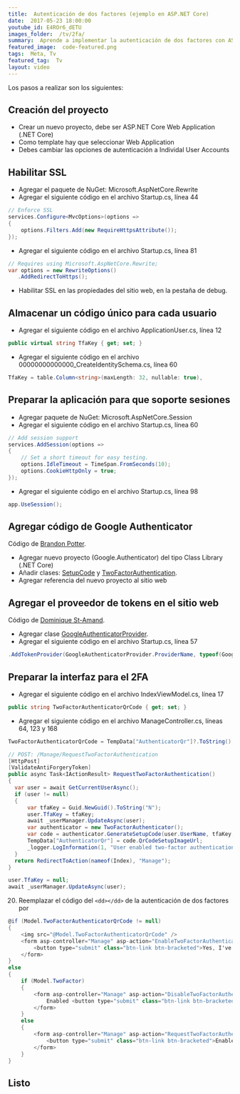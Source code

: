 ```yaml
---
title:  Autenticación de dos factores (ejemplo en ASP.NET Core)
date:  2017-05-23 18:00:00
youtube_id: E4ROr6_dETU
images_folder:  /tv/2fa/
summary:  Aprende a implementar la autenticación de dos factores con ASP.NET Core y Goolge Authenticator.
featured_image:  code-featured.png
tags:  Meta, Tv
featured_tag:  Tv
layout: video
---
```


Los pasos a realizar son los siguientes:  

## Creación del proyecto 

 - Crear un nuevo proyecto, debe ser ASP.NET Core Web Application (.NET Core)  
 - Como template hay que seleccionar Web Application
 - Debes cambiar las opciones de autenticación a Individal User Accounts  

## Habilitar SSL  

 - Agregar el paquete de NuGet: Microsoft.AspNetCore.Rewrite
 - Agregar el siguiente código en el archivo Startup.cs, línea 44 

```csharp  
// Enforce SSL
services.Configure<MvcOptions>(options =>
{
	options.Filters.Add(new RequireHttpsAttribute());
});
```  

  - Agregar el siguiente código en el archivo Startup.cs, línea 81


```csharp  
// Requires using Microsoft.AspNetCore.Rewrite;
var options = new RewriteOptions()
   .AddRedirectToHttps();
```  

 - Habilitar SSL en las propiedades del sitio web, en la pestaña de debug. 

## Almacenar un código único para cada usuario  

 - Agregar el siguiente código en el archivo ApplicationUser.cs, línea 12


```csharp  
public virtual string TfaKey { get; set; }
```  

 - Agregar el siguiente código en el archivo 00000000000000_CreateIdentitySchema.cs, línea 60


```csharp  
TfaKey = table.Column<string>(maxLength: 32, nullable: true),
```  

## Preparar la aplicación para que soporte sesiones

 - Agregar paquete de NuGet: Microsoft.AspNetCore.Session  
 - Agregar el siguiente código en el archivo Startup.cs, línea 60


```csharp  
// Add session support
services.AddSession(options =>
{
	// Set a short timeout for easy testing.
	options.IdleTimeout = TimeSpan.FromSeconds(10);
	options.CookieHttpOnly = true;
});
```  

 - Agregar el siguiente código en el archivo Startup.cs, línea 98


```csharp  
app.UseSession();
```  

## Agregar código de Google Authenticator  

Código de <a href="http://brandonpotter.com/2014/09/07/implementing-free-two-factor-authentication-in-net-using-google-authenticator/" target="_blank">Brandon Potter</a>.  

 - Agregar nuevo proyecto (Google.Authenticator) del tipo Class Library (.NET Core)  
 - Añadir clases: <a href="https://raw.githubusercontent.com/ThatCSharpGuy/DosFactores/master/Google.Authenticator/SetupCode.cs" target="_blank">SetupCode</a> y <a href="https://raw.githubusercontent.com/ThatCSharpGuy/DosFactores/master/Google.Authenticator/TwoFactorAuthentication.cs" target="_blank">TwoFactorAuthentication</a>.  
 - Agregar referencia del nuevo proyecto al sitio web  

## Agregar el proveedor de tokens en el sitio web  

Código de <a href="http://www.domstamand.com/two-factor-authentication-in-asp-net-identity-3-using-totp-authenticator/" target="_blank">Dominique St-Amand</a>.  

 - Agregar clase <a href="https://raw.githubusercontent.com/ThatCSharpGuy/DosFactores/master/DosFactores/Providers/GoogleAuthenticatorProvider.cs" target="_blank">GoogleAuthenticatorProvider</a>.
 - Agregar el siguiente código en el archivo Startup.cs, línea 57


```csharp  
.AddTokenProvider(GoogleAuthenticatorProvider.ProviderName, typeof(GoogleAuthenticatorProvider))
```  

## Preparar la interfaz para el 2FA

 - Agregar el siguiente código en el archivo IndexViewModel.cs, línea 17


```csharp  
public string TwoFactorAuthenticatorQrCode { get; set; }
```  

 - Agregar el siguiente código en el archivo ManageController.cs, líneas 64, 123 y 168


```csharp  
TwoFactorAuthenticatorQrCode = TempData["AuthenticatorQr"]?.ToString(),
```  


```csharp  
// POST: /Manage/RequestTwoFactorAuthentication
[HttpPost]
[ValidateAntiForgeryToken]
public async Task<IActionResult> RequestTwoFactorAuthentication()
{
  var user = await GetCurrentUserAsync();
  if (user != null)
  {
	  var tfaKey = Guid.NewGuid().ToString("N");
	  user.TfaKey = tfaKey;
	  await _userManager.UpdateAsync(user);
	  var authenticator = new TwoFactorAuthenticator();
	  var code = authenticator.GenerateSetupCode(user.UserName, tfaKey, 300, 300);
	  TempData["AuthenticatorQr"] = code.QrCodeSetupImageUrl;
	  _logger.LogInformation(1, "User enabled two-factor authentication.");
  }
  return RedirectToAction(nameof(Index), "Manage");
}
```  

```csharp  
user.TfaKey = null;
await _userManager.UpdateAsync(user);
```  

20. Reemplazar el código del `<dd></dd>` de la autenticación de dos factores por 


```csharp  
@if (Model.TwoFactorAuthenticatorQrCode != null)
{
	<img src="@Model.TwoFactorAuthenticatorQrCode" />
	<form asp-controller="Manage" asp-action="EnableTwoFactorAuthentication" method="post" class="form-horizontal">
		<button type="submit" class="btn-link btn-bracketed">Yes, I've scanned the code</button> Disabled
	</form>
}
else
{
	if (Model.TwoFactor)
	{
		<form asp-controller="Manage" asp-action="DisableTwoFactorAuthentication" method="post" class="form-horizontal">
			Enabled <button type="submit" class="btn-link btn-bracketed">Disable</button>
		</form>
	}
	else
	{
		<form asp-controller="Manage" asp-action="RequestTwoFactorAuthentication" method="post" class="form-horizontal">
			<button type="submit" class="btn-link btn-bracketed">Enable</button> Disabled
		</form>
	}
}
```  

## Listo 

